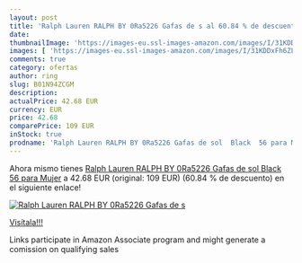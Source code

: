 ```yaml
---
layout: post
title: 'Ralph Lauren RALPH BY 0Ra5226 Gafas de s al 60.84 % de descuento'
date: 
thumbnailImage: 'https://images-eu.ssl-images-amazon.com/images/I/31KDDxFh6ZL._SL200_.jpg'
images: [ 'https://images-eu.ssl-images-amazon.com/images/I/31KDDxFh6ZL._SL200_.jpg' ]
comments: true
category: ofertas
author: ring
slug: B01N94ZCGM
description:
actualPrice: 42.68 EUR
currency: EUR
price: 42.68
comparePrice: 109 EUR
inStock: true
prodname: 'Ralph Lauren RALPH BY 0Ra5226 Gafas de sol  Black  56 para Mujer'
---
```


Ahora mismo tienes [Ralph Lauren RALPH BY 0Ra5226 Gafas de sol  Black  56 para Mujer](https://www.amazon.es/dp/B01N94ZCGM/?tag=tolees-21) a 42.68 EUR (original: 109 EUR) (60.84 %  de descuento) en el siguiente enlace!

[![Ralph Lauren RALPH BY 0Ra5226 Gafas de s](https://images-eu.ssl-images-amazon.com/images/I/31KDDxFh6ZL._SL200_.jpg)](https://www.amazon.es/dp/B01N94ZCGM/?tag=tolees-21)

[Visítala!!!](https://www.amazon.es/dp/B01N94ZCGM/?tag=tolees-21)

Links participate in Amazon Associate program and might generate a comission on qualifying sales
